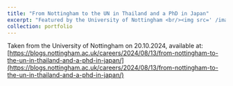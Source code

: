 ```yaml
---
title: "From Nottingham to the UN in Thailand and a PhD in Japan"
excerpt: "Featured by the University of Nottingham <br/><img src=' /images/jack-crawford500300.png'>"
collection: portfolio
---
```


Taken from the University of Nottingham on 20.10.2024, available at: [https://blogs.nottingham.ac.uk/careers/2024/08/13/from-nottingham-to-the-un-in-thailand-and-a-phd-in-japan/](https://blogs.nottingham.ac.uk/careers/2024/08/13/from-nottingham-to-the-un-in-thailand-and-a-phd-in-japan/)
